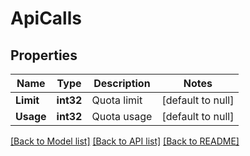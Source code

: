 # ApiCalls

## Properties
Name | Type | Description | Notes
------------ | ------------- | ------------- | -------------
**Limit** | **int32** | Quota limit | [default to null]
**Usage** | **int32** | Quota usage | [default to null]

[[Back to Model list]](../README.md#documentation-for-models) [[Back to API list]](../README.md#documentation-for-api-endpoints) [[Back to README]](../README.md)

